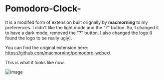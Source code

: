 # Pomodoro-Clock-
It is a modifed form of extension built orignally by <b>macmorning</b> to my preferences. 
I didn't like the light mode and the "?" button.
So, I changed it to have a dark mode, removed the "?" button.
I also changed the logo (I found the logo to be really ugly).

You can find the original extension here: https://github.com/macmorning/pomodoro-webext

This is what it looks like now.

![image](https://user-images.githubusercontent.com/88384442/135714982-291fd107-db7a-4122-9b8e-7500d81a5705.png)
